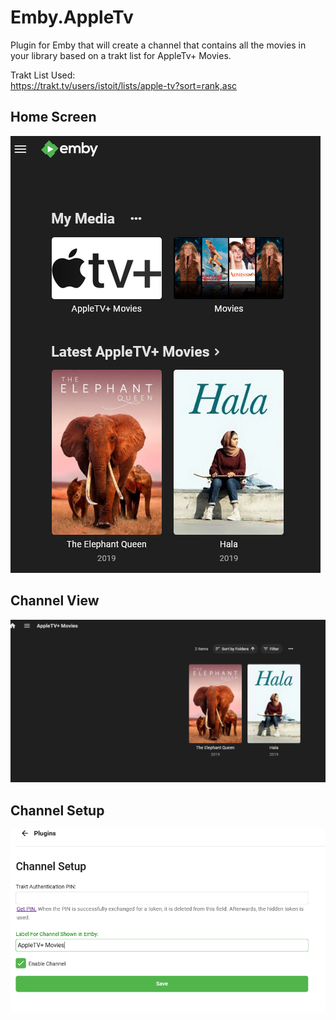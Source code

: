﻿# Emby.AppleTv

Plugin for Emby that will create a channel that contains all the movies in your library based on a trakt list for AppleTv+ Movies.

Trakt List Used:  
https://trakt.tv/users/istoit/lists/apple-tv?sort=rank,asc

## Home Screen

![](AppleTv/images/homescreen.png)

## Channel View

![](AppleTv/images/channelview.png)

## Channel Setup
![](AppleTv/images/channelsetup.png)